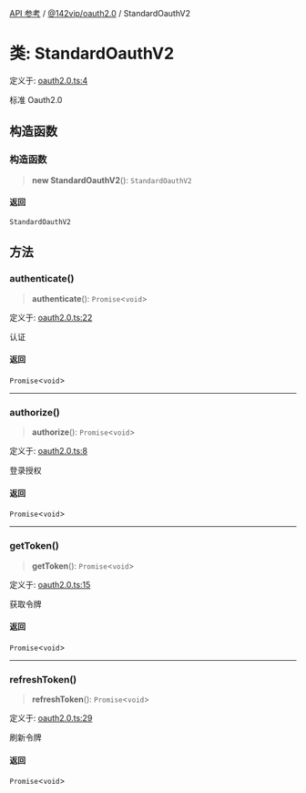 [API 参考](../../../index.md) / [@142vip/oauth2.0](../index.md) / StandardOauthV2

# 类: StandardOauthV2

定义于: [oauth2.0.ts:4](https://github.com/142vip/core-x/blob/b6807ccf6c96718daee70c368eee9968a0b34d48/packages/oauth/src/oauth2.0.ts#L4)

标准 Oauth2.0

## 构造函数

### 构造函数

> **new StandardOauthV2**(): `StandardOauthV2`

#### 返回

`StandardOauthV2`

## 方法

### authenticate()

> **authenticate**(): `Promise`\<`void`\>

定义于: [oauth2.0.ts:22](https://github.com/142vip/core-x/blob/b6807ccf6c96718daee70c368eee9968a0b34d48/packages/oauth/src/oauth2.0.ts#L22)

认证

#### 返回

`Promise`\<`void`\>

***

### authorize()

> **authorize**(): `Promise`\<`void`\>

定义于: [oauth2.0.ts:8](https://github.com/142vip/core-x/blob/b6807ccf6c96718daee70c368eee9968a0b34d48/packages/oauth/src/oauth2.0.ts#L8)

登录授权

#### 返回

`Promise`\<`void`\>

***

### getToken()

> **getToken**(): `Promise`\<`void`\>

定义于: [oauth2.0.ts:15](https://github.com/142vip/core-x/blob/b6807ccf6c96718daee70c368eee9968a0b34d48/packages/oauth/src/oauth2.0.ts#L15)

获取令牌

#### 返回

`Promise`\<`void`\>

***

### refreshToken()

> **refreshToken**(): `Promise`\<`void`\>

定义于: [oauth2.0.ts:29](https://github.com/142vip/core-x/blob/b6807ccf6c96718daee70c368eee9968a0b34d48/packages/oauth/src/oauth2.0.ts#L29)

刷新令牌

#### 返回

`Promise`\<`void`\>
